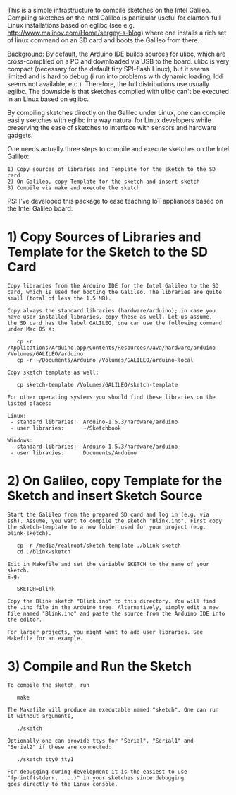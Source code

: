 This is a simple infrastructure to compile sketches on the Intel
Galileo. Compiling sketches on the Intel Galileo is particular useful
for clanton-full Linux installations based on eglibc (see e.g.
http://www.malinov.com/Home/sergey-s-blog) where one installs a rich set
of linux command on an SD card and boots the Galileo from there.

Background: By default, the Arduino IDE builds sources for ulibc, which
are cross-compliled on a PC and downloaded via USB to the board. ulibc
is very compact (necessary for the default tiny SPI-flash Linux), but it
seems limited and is hard to debug (i run into problems with dynamic
loading, ldd seems not available, etc.). Therefore, the full
distributions use usually eglibc. The downside is that sketches compiled
with ulibc can't be executed in an Linux based on eglibc.

By compiling sketches directly on the Galileo under Linux, one can
compile easily sketches with eglibc in a way natural for Linux
developers while preserving the ease of sketches to interface with
sensors and hardware gadgets.

One needs actually three steps to compile and execute sketches
on the Intel Galileo:

    1) Copy sources of libraries and Template for the sketch to the SD card
    2) On Galileo, copy Template for the sketch and insert sketch
    3) Compile via make and execute the sketch

PS: I've developed this package to ease teaching IoT appliances based 
on the Intel Galileo board.


# 1) Copy Sources of Libraries and Template for the Sketch to the SD Card #

    Copy libraries from the Arduino IDE for the Intel Galileo to the SD
    card, which is used for booting the Galileo. The libraries are quite
    small (total of less the 1.5 MB).

    Copy always the standard libraries (hardware/arduino); in case you
    have user-installed libraries, copy these as well. Let us assume,
    the SD card has the label GALILEO, one can use the following command
    under Mac OS X:

       cp -r /Applications/Arduino.app/Contents/Resources/Java/hardware/arduino /Volumes/GALILEO/arduino
       cp -r ~/Documents/Arduino /Volumes/GALILEO/arduino-local

    Copy sketch template as well:

       cp sketch-template /Volumes/GALILEO/sketch-template

    For other operating systems you should find these libraries on the
    listed places:

    Linux:
     - standard libraries:  Arduino-1.5.3/hardware/arduino
     - user libraries:      ~/Sketchbook

    Windows:
     - standard libraries:  Arduino-1.5.3/hardware/arduino
     - user libraries:      Documents/Arduino


# 2) On Galileo, copy Template for the Sketch and insert Sketch Source #

    Start the Galileo from the prepared SD card and log in (e.g. via
    ssh). Assume, you want to compile the sketch "Blink.ino". First copy
    the sketch-template to a new folder used for your project (e.g.
    blink-sketch).

       cp -r /media/realroot/sketch-template ./blink-sketch
       cd ./blink-sketch

    Edit in Makefile and set the variable SKETCH to the name of your sketch.
    E.g.

       SKETCH=Blink

    Copy the Blink sketch "Blink.ino" to this directory. You will find
    the .ino file in the Arduino tree. Alternatively, simply edit a new
    file named "Blink.ino" and paste the source from the Arduino IDE into
    the editor.

    For larger projects, you might want to add user libraries. See
    Makefile for an example.


# 3) Compile and Run the Sketch #

    To compile the sketch, run

       make

    The Makefile will produce an executable named "sketch". One can run
    it without arguments,

       ./sketch

    Optionally one can provide ttys for "Serial", "Serial1" and
    "Serial2" if these are connected:

       ./sketch tty0 tty1

    For debugging during development it is the easiest to use
    "fprintf(stderr, ....)" in your sketches since debugging
    goes directly to the Linux console.

